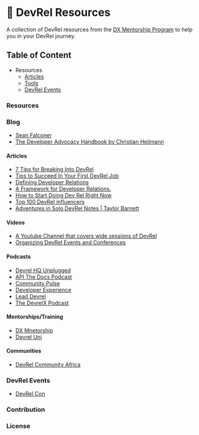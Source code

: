 #

# 📕 DevRel Resources

A collection of DevRel resources from the [DX Mentorship Program](https://www.dxmentorship.com/) to help you in your DevRel journey.

## Table of Content

- Resources
  - [Articles](#articles)
  - [Tools](#tools)
  - [DevRel Events](#devrel-events)
  

### Resources

### Blog

- [Sean Falconer](https://thefalc.com/)
- [The Developer Advocacy Handbook by Christian Heilmann](https://developer-advocacy.com/)

#### Articles

- [7 Tips for Breaking Into DevRel](https://dev.to/dabit3/7-tips-for-breaking-into-devrel-7jk)
- [Tips to Succeed In Your First DevRel Job](https://dev.to/blackgirlbytes/tips-to-succeed-in-your-first-devrel-job-48m7)
- [Defining Developer Relations](https://www.leggetter.co.uk/2016/02/03/defining-developer-relations.html)
- [A Framework for Developer Relations.](https://devrelbook.substack.com/p/a-framework-for-developer-relations?s=r)
- [How to Start Doing Dev Rel Right Now](https://www.samjulien.com/how-to-start-doing-dev-rel-right-now)
- [Top 100 DevRel influencers](https://www.ecairn.com/blogs/blog-post-title-three-359w4-m4er9-j3rk2)
- [Adventures in Solo DevRel Notes | Taylor Barnett](https://taylorbar.net/posts/adventures-in-solo-devrel-notes/)

#### Videos

- [A Youtube Channel that covers wide sessions of DevRel](https://www.youtube.com/user/jonobacon)
- [Organizing DevRel Events and Conferences](https://youtu.be/ROsh9cQMyvo)

#### Podcasts

- [Devrel HQ Unplugged](https://open.spotify.com/show/6m2qoJcVTcFqBeHlNrQthw?si=77cbeb136c774100)
- [API The Docs Podcast](https://open.spotify.com/show/6QccUn9lMYwfnoO9s4shp1?si=13f465a06aa94e3a)
- [Community Pulse](https://open.spotify.com/show/3I7g5W9fMSgpWu38zZMjet?si=cfcf17badc854892)
- [Developer Experience](https://open.spotify.com/show/04tppGw12d4xWOGUogMdjQ?si=2f281a54e02243b2)
- [Lead Devrel](https://open.spotify.com/show/3SOQgt6bc7s3C8VbhTDJqS?si=4a445c1e75424d24)
- [The DevrelX Podcast](https://open.spotify.com/show/7DyhFVdj0Pa0aQm4TVLXcT?si=3bc64c4cf84d498a)

#### Mentorships/Training

- [DX Mnetorship](https://dxmentorship.com/)
- [Devrel Uni](https://www.devreluni.com/)

#### Communities
- [DevRel Community Africa](https://devrelcomafrica.xyz/)

### DevRel Events
- [DevRel Con](https://developerrelations.com/devrelcon)


### Contribution

### License
